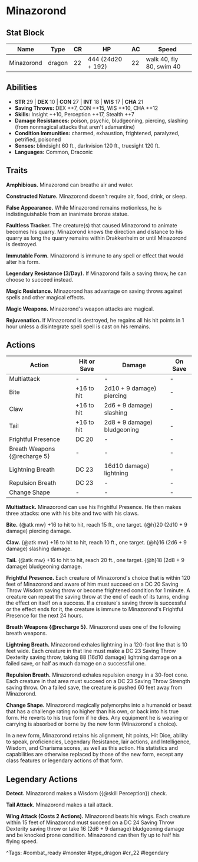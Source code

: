 # Minazorond

## Stat Block

| Name | Type | CR | HP | AC | Speed |
|------|------|----|----|----|-------|
| Minazorond | dragon | 22 | 444 (24d20 + 192) | 22 | walk 40, fly 80, swim 40 |

## Abilities

- **STR** 29 | **DEX** 10 | **CON** 27 | **INT** 18 | **WIS** 17 | **CHA** 21
- **Saving Throws:** DEX ++7, CON ++15, WIS ++10, CHA ++12  
- **Skills:** Insight ++10, Perception ++17, Stealth ++7  
- **Damage Resistances:** poison, psychic, bludgeoning, piercing, slashing (from nonmagical attacks that aren't adamantine)  
- **Condition Immunities:** charmed, exhaustion, frightened, paralyzed, petrified, poisoned  
- **Senses:** blindsight 60 ft., darkvision 120 ft., truesight 120 ft.  
- **Languages:** Common, Draconic

## Traits

**Amphibious.** Minazorond can breathe air and water.

**Constructed Nature.** Minazorond doesn't require air, food, drink, or sleep.

**False Appearance.** While Minazorond remains motionless, he is indistinguishable from an inanimate bronze statue.

**Faultless Tracker.** The creature(s) that caused Minazorond to animate becomes his quarry. Minazorond knows the direction and distance to his quarry as long the quarry remains within Drakkenheim or until Minazorond is destroyed.

**Immutable Form.** Minazorond is immune to any spell or effect that would alter his form.

**Legendary Resistance (3/Day).** If Minazorond fails a saving throw, he can choose to succeed instead.

**Magic Resistance.** Minazorond has advantage on saving throws against spells and other magical effects.

**Magic Weapons.** Minazorond's weapon attacks are magical.

**Rejuvenation.** If Minazorond is destroyed, he regains all his hit points in 1 hour unless a disintegrate spell spell is cast on his remains.


## Actions

| Action | Hit or Save | Damage | On Save |
|--------|--------------|--------|----------|
| Multiattack | - | - | - |
| Bite | +16 to hit | 2d10 + 9 damage) piercing | - |
| Claw | +16 to hit | 2d6 + 9 damage) slashing | - |
| Tail | +16 to hit | 2d8 + 9 damage) bludgeoning | - |
| Frightful Presence | DC 20 | - | - |
| Breath Weapons {@recharge 5} | - | - | - |
| Lightning Breath | DC 23 | 16d10 damage) lightning | - |
| Repulsion Breath | DC 23 | - | - |
| Change Shape | - | - | - |

**Multiattack.** Minazorond can use his Frightful Presence. He then makes three attacks: one with his bite and two with his claws.

**Bite.** {@atk mw} +16 to hit to hit, reach 15 ft., one target. {@h}20 (2d10 + 9 damage) piercing damage.

**Claw.** {@atk mw} +16 to hit to hit, reach 10 ft., one target. {@h}16 (2d6 + 9 damage) slashing damage.

**Tail.** {@atk mw} +16 to hit to hit, reach 20 ft., one target. {@h}18 (2d8 + 9 damage) bludgeoning damage.

**Frightful Presence.** Each creature of Minazorond's choice that is within 120 feet of Minazorond and aware of him must succeed on a DC 20 Saving Throw Wisdom saving throw or become frightened condition for 1 minute. A creature can repeat the saving throw at the end of each of its turns, ending the effect on itself on a success. If a creature's saving throw is successful or the effect ends for it, the creature is immune to Minazorond's Frightful Presence for the next 24 hours.

**Breath Weapons {@recharge 5}.** Minazorond uses one of the following breath weapons.

**Lightning Breath.** Minazorond exhales lightning in a 120-foot line that is 10 feet wide. Each creature in that line must make a DC 23 Saving Throw Dexterity saving throw, taking 88 (16d10 damage) lightning damage on a failed save, or half as much damage on a successful one.

**Repulsion Breath.** Minazorond exhales repulsion energy in a 30-foot cone. Each creature in that area must succeed on a DC 23 Saving Throw Strength saving throw. On a failed save, the creature is pushed 60 feet away from Minazorond.

**Change Shape.** Minazorond magically polymorphs into a humanoid or beast that has a challenge rating no higher than his own, or back into his true form. He reverts to his true form if he dies. Any equipment he is wearing or carrying is absorbed or borne by the new form (Minazorond's choice).

In a new form, Minazorond retains his alignment, hit points, Hit Dice, ability to speak, proficiencies, Legendary Resistance, lair actions, and Intelligence, Wisdom, and Charisma scores, as well as this action. His statistics and capabilities are otherwise replaced by those of the new form, except any class features or legendary actions of that form.

## Legendary Actions

**Detect.** Minazorond makes a Wisdom ({@skill Perception}) check.

**Tail Attack.** Minazorond makes a tail attack.

**Wing Attack (Costs 2 Actions).** Minazorond beats his wings. Each creature within 15 feet of Minazorond must succeed on a DC 24 Saving Throw Dexterity saving throw or take 16 (2d6 + 9 damage) bludgeoning damage and be knocked prone condition. Minazorond can then fly up to half his flying speed.



^Tags: #combat_ready #monster #type_dragon #cr_22 #legendary